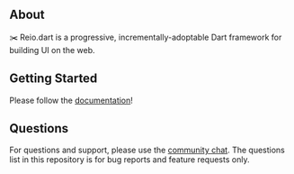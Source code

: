 ## About

✂️ Reio.dart is a progressive, incrementally-adoptable Dart framework for building UI on the web.

## Getting Started
Please follow the [documentation](https://github.com/MineEjo/reiodart/wiki)!

## Questions
For questions and support, please use the [community chat](https://discord.gg/XXZQmVTjxa). The questions list in this repository is for bug reports 
and feature requests only.
